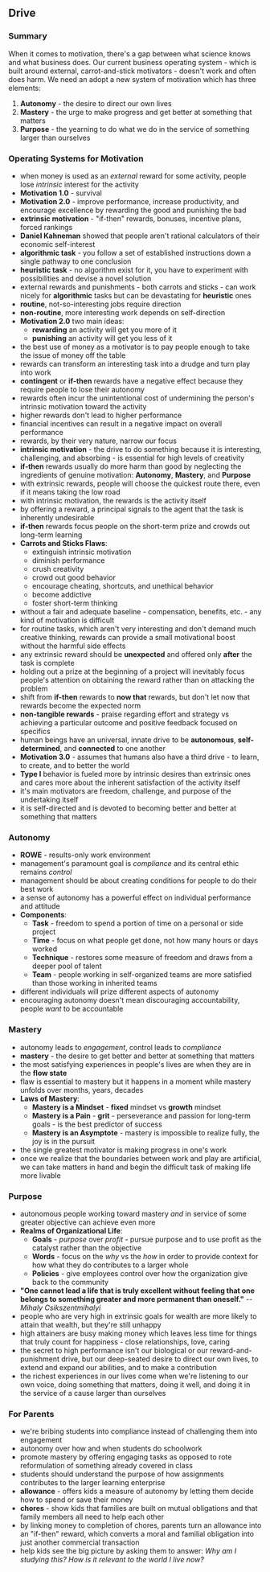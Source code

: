 ## Drive


### Summary
When it comes to motivation, there's a gap between what science knows and what business does. Our current business operating system - which is built around external, carrot-and-stick motivators - doesn't work and often does harm. We need an adopt a new system of motivation which has three elements:
1. **Autonomy** - the desire to direct our own lives
2. **Mastery** - the urge to make progress and get better at something that matters
3. **Purpose** - the yearning to do what we do in the service of something larger than ourselves


### Operating Systems for Motivation
- when money is used as an *external* reward for some activity, people lose *intrinsic* interest for the activity
- **Motivation 1.0** - survival
- **Motivation 2.0** - improve performance, increase productivity, and encourage excellence by rewarding the good and punishing the bad
- **extrinsic motivation** - "if-then" rewards, bonuses, incentive plans, forced rankings
- **Daniel Kahneman** showed that people aren't rational calculators of their economic self-interest
- **algorithmic task** - you follow a set of established instructions down a  single pathway to one conclusion
- **heuristic task** - no algorithm exist for it, you have to experiment with possibilities and devise a novel solution
- external rewards and punishments - both carrots and sticks - can work nicely for **algorithmic** tasks but can be devastating for **heuristic** ones
- **routine**, not-so-interesting jobs require direction
- **non-routine**, more interesting work depends on self-direction
- **Motivation 2.0** two main ideas:
  - **rewarding** an activity will get you more of it
  - **punishing** an activity will get you less of it
- the best use of money as a motivator is to pay people enough to take the issue of money off the table
- rewards can transform an interesting task into a drudge and turn play into work
- **contingent** or **if-then** rewards have a negative effect because they require people to lose their autonomy
- rewards often incur the unintentional cost of undermining the person's intrinsic motivation toward the activity
- higher rewards don't lead to higher performance
- financial incentives can result in a negative impact on overall performance
- rewards, by their very nature, narrow our focus
- **intrinsic motivation** - the drive to do something because it is interesting, challenging, and absorbing - is essential for high levels of creativity
- **if-then** rewards usually do more harm than good by neglecting the ingredients of genuine motivation: **Autonomy**, **Mastery**, and **Purpose**
- with extrinsic rewards, people will choose the quickest route there, even if it means taking the low road
- with intrinsic motivation, the rewards is the activity itself
- by offering a reward, a principal signals to the agent that the task is inherently undesirable
- **if-then** rewards focus people on the short-term prize and crowds out long-term learning
- **Carrots and Sticks Flaws**:
  - extinguish intrinsic motivation
  - diminish performance
  - crush creativity
  - crowd out good behavior
  - encourage cheating, shortcuts, and unethical behavior
  - become addictive
  - foster short-term thinking
- without a fair and adequate baseline - compensation, benefits, etc. - any kind of motivation is difficult
- for routine tasks, which aren't very interesting and don't demand much creative thinking, rewards can provide a small motivational boost without the harmful side effects
- any extrinsic reward should be **unexpected** and offered only **after** the task is complete
- holding out a prize at the beginning of a project will inevitably focus people's attention on obtaining the reward rather than on attacking the problem
- shift from **if-then** rewards to **now that** rewards, but don't let now that rewards become the expected norm
- **non-tangible rewards** - praise regarding effort and strategy vs achieving a particular outcome and positive feedback focused on specifics
- human beings have an universal, innate drive to be **autonomous**, **self-determined**, and **connected** to one another
- **Motivation 3.0** - assumes that humans also have a third drive - to learn, to create, and to better the world
- **Type I** behavior is fueled more by intrinsic desires than extrinsic ones and cares more about the inherent satisfaction of the activity itself
- it's main motivators are freedom, challenge, and purpose of the undertaking itself
- it is self-directed and is devoted to becoming better and better at something that matters


### Autonomy
- **ROWE** - results-only work environment
- management's paramount goal is *compliance* and its central ethic remains *control*
- management should be about creating conditions for people to do their best work
- a sense of autonomy has a powerful effect on individual performance and attitude
- **Components**:
  - **Task** - freedom to spend a portion of time on a personal or side project
  - **Time** - focus on what people get done, not how many hours or days worked
  - **Technique** - restores some measure of freedom and draws from a deeper pool of talent
  - **Team** - people working in self-organized teams are more satisfied than those working in inherited teams
- different individuals will prize different aspects of autonomy
- encouraging autonomy doesn't mean discouraging accountability, people *want* to be accountable


### Mastery
- autonomy leads to *engagement*, control leads to *compliance*
- **mastery** - the desire to get better and better at something that matters
- the most satisfying experiences in people's lives are when they are in the **flow state**
- flaw is essential to mastery but it happens in a moment while mastery unfolds over months, years, decades
- **Laws of Mastery**:
  - **Mastery is a Mindset** - **fixed** mindset vs **growth** mindset
  - **Mastery is a Pain** - **grit** - perseverance and passion for long-term goals - is the best predictor of success
  - **Mastery is an Asymptote** - mastery is impossible to realize fully, the joy is in the pursuit
- the single greatest motivator is making progress in one's work
- once we realize that the boundaries between work and play are artificial, we can take matters in hand and begin the difficult task of making life more livable


### Purpose
- autonomous people working toward mastery *and* in service of some greater objective can achieve even more
- **Realms of Organizational Life**:
  - **Goals** - *purpose* over *profit* - pursue purpose and to use profit as the catalyst rather than the objective
  - **Words** - focus on the *why* vs the *how* in order to provide context for how what they do contributes to a larger whole
  - **Policies** - give employees control over how the organization give back to the community
- **"One cannot lead a life that is truly excellent without feeling that one belongs to something greater and more permanent than oneself."** -- *Mihaly Csikszentmihalyi*
- people who are very high in extrinsic goals for wealth are more likely to attain that wealth, but they're still unhappy
- high attainers are busy making money which leaves less time for things that truly count for happiness - close relationships, love, caring
- the secret to high performance isn't our biological or our reward-and-punishment drive, but our deep-seated desire to direct our own lives, to extend and expand our abilities, and to make a contribution
- the richest experiences in our lives come when we're listening to our own voice, doing something that matters, doing it well, and doing it in the service of a cause larger than ourselves


### For Parents
- we're bribing students into compliance instead of challenging them into engagement
- autonomy over how and when students do schoolwork
- promote mastery by offering engaging tasks as opposed to rote reformulation of something already covered in class
- students should understand the purpose of how assignments contributes to the larger learning enterprise
- **allowance** - offers kids a measure of autonomy by letting them decide how to spend or save their money
- **chores** - show kids that families are built on mutual obligations and that family members all need to help each other
- by linking money to completion of chores, parents turn an allowance into an "if-then" reward, which converts a moral and familial obligation into just another commercial transaction
- help kids see the big picture by asking them to answer: *Why am I studying this?* *How is it relevant to the world I live now?*